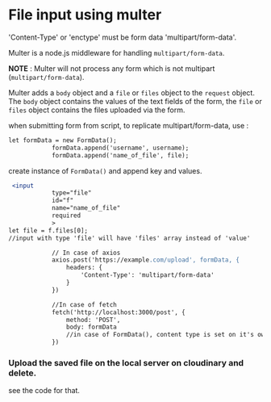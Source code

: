 # File input using multer

'Content-Type' or  'enctype' must be form data 'multipart/form-data'.

Multer is a node.js middleware for handling `multipart/form-data`.

**NOTE** : Multer will not process any form which is not multipart (`multipart/form-data`).

Multer adds a `body` object and a `file` or `files` object to the `request` object. The `body` object contains the values of the text fields of the form, the `file` or `files` object contains the files uploaded via the form.

when submitting form from script, to replicate multipart/form-data, use :

```apache
let formData = new FormData();
            formData.append('username', username);
            formData.append('name_of_file', file);
```

create instance of  `FormData()` and append key and values.

```apache
 <input 
            type="file" 
            id="f" 
            name="name_of_file" 
            required
            >
let file = f.files[0];
//input with type 'file' will have 'files' array instead of 'value'
```

```apache
            // In case of axios
            axios.post('https://example.com/upload', formData, {
                headers: {
                    'Content-Type': 'multipart/form-data'
                }
            })

            //In case of fetch
            fetch('http://localhost:3000/post', {
                method: 'POST',
                body: formData
                //in case of FormData(), content type is set on it's own
            })
```


### Upload the saved file on the local server on cloudinary and delete.

see the code for that.
